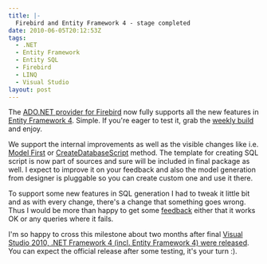 ```yaml
---
title: |-
  Firebird and Entity Framework 4 - stage completed
date: 2010-06-05T20:12:53Z
tags:
  - .NET
  - Entity Framework
  - Entity SQL
  - Firebird
  - LINQ
  - Visual Studio
layout: post
---
```

The [ADO.NET provider for Firebird][1] now fully supports all the new features in [Entity Framework 4][2]. Simple. If you're eager to test it, grab the [weekly build][3] and enjoy.

We support the internal improvements as well as the visible changes like i.e. [Model First][4] or [CreateDatabaseScript][5] method. The template for creating SQL script is now part of sources and sure will be included in final package as well. I expect to improve it on your feedback and also the model generation from designer is pluggable so you can create custom one and use it there.

To support some new features in SQL generation I had to tweak it little bit and as with every change, there's a change that something goes wrong. Thus I would be more than happy to get some [feedback][6] either that it works OK or any queries where it fails.

I'm so happy to cross this milestone about two months after final [Visual Studio 2010, .NET Framework 4 (incl. Entity Framework 4) were released][7]. You can expect the official release after some testing, it's your turn :).

[1]: http://firebirdsql.org/index.php?op=files&id=netprovider
[2]: http://msdn.microsoft.com/en-us/data/aa937723.aspx
[3]: http://netprovider.cincura.net
[4]: http://blogs.msdn.com/b/adonet/archive/2009/11/05/model-first-with-the-entity-framework-4.aspx
[5]: http://msdn.microsoft.com/en-us/library/system.data.objects.objectcontext.createdatabasescript.aspx
[6]: http://firebirdsql.org/index.php?op=lists#fb-dotnet-provider
[7]: http://www.microsoft.com/presspass/press/2010/apr10/04-11vs10pr.mspx